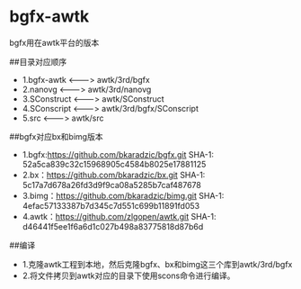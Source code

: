 # bgfx-awtk

bgfx用在awtk平台的版本

##目录对应顺序

* 1.bgfx-awtk <---> awtk/3rd/bgfx
* 2.nanovg <---> awtk/3rd/nanovg
* 3.SConstruct <---> awtk/SConstruct
* 4.SConscript <---> awtk/3rd/bgfx/SConscript
* 5.src <---> awtk/src

##bgfx对应bx和bimg版本

* 1.bgfx:https://github.com/bkaradzic/bgfx.git   SHA-1: 52a5ca839c32c15968905c4584b8025e17881125
* 2.bx：https://github.com/bkaradzic/bx.git  SHA-1: 5c17a7d678a26fd3d9f9ca08a5285b7caf487678
* 3.bimg：https://github.com/bkaradzic/bimg.git  SHA-1: 4efac57133387b7d345c7d551c699b11891fd053
* 4.awtk：https://github.com/zlgopen/awtk.git  SHA-1: d46441f5ee1f6a6d1c027b498a83775818d87b6d

##编译
* 1.克隆awtk工程到本地，然后克隆bgfx、bx和bimg这三个库到awtk/3rd/bgfx
* 2.将文件拷贝到awtk对应的目录下使用scons命令进行编译。
